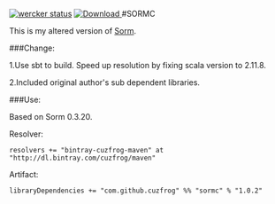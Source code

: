 [![wercker status](https://app.wercker.com/status/ecf1f72ff3e08c445b3667c3a06f3129/s/master "wercker status")](https://app.wercker.com/project/bykey/ecf1f72ff3e08c445b3667c3a06f3129)
[ ![Download](https://api.bintray.com/packages/cuzfrog/maven/sormc/images/download.svg) ](https://bintray.com/cuzfrog/maven/sormc/_latestVersion)
#SORMC

This is my altered version of [Sorm](http://sorm-framework.org/).

###Change:

1.Use sbt to build. Speed up resolution by fixing scala version to 2.11.8.

2.Included original author's sub dependent libraries.

###Use:

Based on Sorm 0.3.20.

Resolver:

    resolvers += "bintray-cuzfrog-maven" at "http://dl.bintray.com/cuzfrog/maven"


Artifact:

    libraryDependencies += "com.github.cuzfrog" %% "sormc" % "1.0.2"


